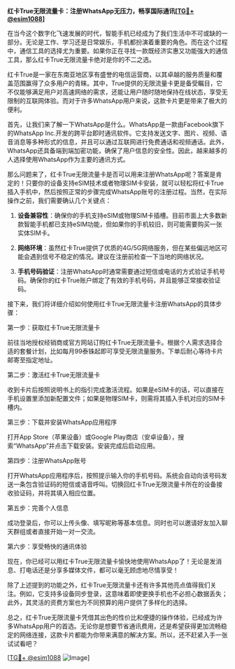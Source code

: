 **红卡True无限流量卡：注册WhatsApp无压力，畅享国际通讯[[TG💪+ @esim1088](https://t.me/s/esim1088)]**

在当今这个数字化飞速发展的时代，智能手机已经成为了我们生活中不可或缺的一部分。无论是工作、学习还是日常娱乐，手机都扮演着重要的角色。而在这个过程中，通信工具的选择尤为重要。如果你正在寻找一款既经济实惠又功能强大的通信工具，那么红卡True无限流量卡绝对是你的不二之选。

红卡True是一家在东南亚地区享有盛誉的电信运营商，以其卓越的服务质量和覆盖范围赢得了众多用户的青睐。其中，True提供的无限流量卡更是备受瞩目，它不仅能够满足用户对高速网络的需求，还能让用户随时随地保持在线状态，享受无限制的互联网体验。而对于许多WhatsApp用户来说，这款卡片更是带来了极大的便利。

首先，让我们来了解一下WhatsApp是什么。WhatsApp是一款由Facebook旗下的WhatsApp Inc.开发的跨平台即时通讯软件。它支持发送文字、图片、视频、语音消息等多种形式的信息，并且可以通过互联网进行免费通话和视频通话。此外，WhatsApp还具备端到端加密功能，确保了用户信息的安全性。因此，越来越多的人选择使用WhatsApp作为主要的通讯方式。

那么问题来了，红卡True无限流量卡是否可以用来注册WhatsApp呢？答案是肯定的！只要你的设备支持eSIM技术或者物理SIM卡安装，就可以轻松将红卡True插入手机中，然后按照正常的步骤完成WhatsApp账号的注册过程。当然，在实际操作之前，我们需要确认几个关键点：

1. **设备兼容性**：确保你的手机支持eSIM或物理SIM卡插槽。目前市面上大多数新款智能手机都已支持eSIM功能，但如果你的手机较旧，则可能需要购买一张实体SIM卡。
   
2. **网络环境**：虽然红卡True提供了优质的4G/5G网络服务，但在某些偏远地区可能会遇到信号不稳定的情况。建议在注册前检查一下当地的网络状况。
   
3. **手机号码验证**：注册WhatsApp时通常需要通过短信或电话的方式验证手机号码。确保你的红卡True账户绑定了有效的手机号码，并且能够正常接收验证码。

接下来，我们将详细介绍如何使用红卡True无限流量卡注册WhatsApp的具体步骤：

第一步：获取红卡True无限流量卡

前往当地授权经销商或官方网站订购红卡True无限流量卡。根据个人需求选择合适的套餐计划，比如每月99泰铢起即可享受无限流量服务。下单后耐心等待卡片邮寄至指定地址。

第二步：激活红卡True无限流量卡

收到卡片后按照说明书上的指引完成激活流程。如果是eSIM卡的话，可以直接在手机设置里添加新配置文件；如果是物理SIM卡，则需将其插入手机对应的SIM卡槽内。

第三步：下载并安装WhatsApp应用程序

打开App Store（苹果设备）或Google Play商店（安卓设备），搜索“WhatsApp”并点击下载安装。安装完成后启动应用。

第四步：注册WhatsApp账号

打开WhatsApp应用程序后，按照提示输入你的手机号码。系统会自动向该号码发送一条包含验证码的短信或语音呼叫。切换回红卡True无限流量卡所在的设备接收验证码，并将其填入相应位置。

第五步：完善个人信息

成功登录后，你可以上传头像、填写昵称等基本信息。同时也可以邀请好友加入聊天群组或者直接开始一对一交流。

第六步：享受畅快的通讯体验

现在，你已经可以用红卡True无限流量卡愉快地使用WhatsApp了！无论是发消息、打电话还是分享多媒体文件，都可以毫无顾虑地尽情享受！

除了上述提到的功能之外，红卡True无限流量卡还有许多其他亮点值得我们关注。例如，它支持多设备同步登录，这意味着即使更换手机也不必担心数据丢失；此外，其灵活的资费方案也为不同预算的用户提供了多样化的选择。

总之，红卡True无限流量卡凭借其出色的性价比和便捷的操作体验，已经成为许多WhatsApp用户的首选。无论你是想要节省通讯费用，还是希望获得更加流畅稳定的网络连接，这款卡片都能为你带来满意的解决方案。所以，还不赶紧入手一张试试看吧？

[[TG💪+ @esim1088](https://t.me/s/esim1088) ![Image](https://i.postimg.cc/4NQfJmqS/Snipaste-2025-05-13-00-14-12.png)]